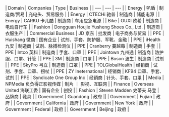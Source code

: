 | Domain | Companies | Type | Business |
| --- | --- | --- |
| Energy | 叭盾 | 制造商/贸易 | 充电头、贸易服务 |
| Energy | CTECHi 驰普 | 制造商 | 储能电源 |
| Energy | CARKU 卡儿酷 | 制造商 | 车用应急电源 |
| Bike | OUXI 欧希 | 制造商 | 电动自行车 |
| Fashion | Dongguan Houjie Yusheng Shoes Co., Ltd. | 制造商 | 衣服生产 |
| Commercial Business | JD 京东 | 批发商 | 电子商务与贸易 |
| PPE | Huishang 徽商 | 国有企业 | 试剂、手套、防护服、军靴、金融 |
| PPE | iHealth 九安 | 制造商 | 试剂、脉搏检测仪 |
| PPE | Cranberry 蔓越莓 | 制造商 | 手套 |
| PPE | Intco 英科 | 制造商 | 手套、口罩 |
| PPE | Jointown 九州通 | 制造商 | 防护服、口罩、针管 |
| PPE | 3M | 制造商 | 口罩 |
| PPE | Boson 波生 | 制造商 | 试剂 |
| PPE | SkyPro 弓立 | 制造商 | 口罩 |
| PPE | TOLGlobalHealth | 经销商 | 试剂、手套、口罩、拐杖 |
| PPE | ZY Ineternational | 经销商 | KF94 口罩、手套、试剂 |
| PPE | Syndicate One Group Inc | 经销商 | 针头、手套、口罩 |
| Media | NPMedia 负负得正影视传媒 | 制片 ｜ 影视、互联网 |
| Finance | Overseas United 海联工委 | 国有企业 | 创投 |
| Fashion | Steven Madden 史蒂夫 马登 | 品牌商 | 鞋具 |
| Government | Guandong | 政府 ||
| Government | Fujian | 政府 |
| Government | California | 政府 |
| Government | New York | 政府 |
| Government | Federal | 政府 |
| Government | Beijing | 政府 |
